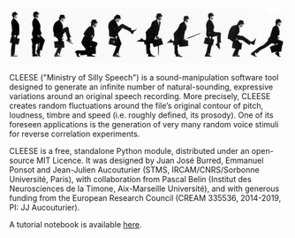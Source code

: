 ![cleese](tutorial/pics/silly-walk.jpg)

CLEESE ("Ministry of Silly Speech") is a sound-manipulation software tool designed to generate an infinite number of natural-sounding, expressive variations around an original speech recording. More precisely, CLEESE creates random fluctuations around the file’s original contour of pitch, loudness, timbre and speed (i.e. roughly defined, its prosody). One of its foreseen applications is the generation of very many random voice stimuli for reverse correlation experiments.

CLEESE is a free, standalone Python module, distributed under an open-source MIT Licence. It was designed by Juan José Burred, Emmanuel Ponsot and Jean-Julien Aucouturier (STMS, IRCAM/CNRS/Sorbonne Université, Paris), with collaboration from Pascal Belin (Institut des Neurosciences de la Timone, Aix-Marseille Université), and with generous funding from the European Research Council (CREAM 335536, 2014-2019, PI: JJ Aucouturier). 

A tutorial notebook is available <a href="tutorial.ipynb">here</a>.
